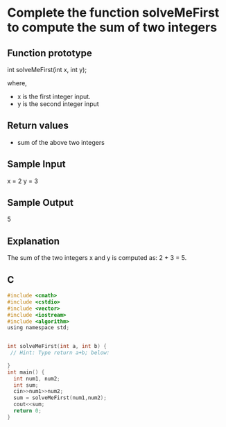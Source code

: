 # Complete the function solveMeFirst to compute the sum of two integers

## Function prototype

int solveMeFirst(int x, int y);

where,

* x is the first integer input.
* y is the second integer input

## Return values

* sum of the above two integers

## Sample Input

x = 2
y = 3

## Sample Output

5

## Explanation

The sum of the two integers x and y is computed as: 2 + 3 = 5.

## C

```c
#include <cmath>
#include <cstdio>
#include <vector>
#include <iostream>
#include <algorithm>
using namespace std;


int solveMeFirst(int a, int b) {
 // Hint: Type return a+b; below:
  
}
int main() {
  int num1, num2;
  int sum;
  cin>>num1>>num2;
  sum = solveMeFirst(num1,num2);
  cout<<sum;
  return 0;
}
```

